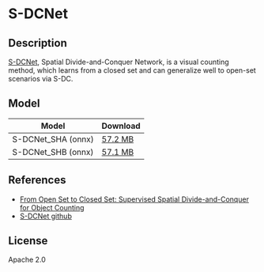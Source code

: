 <!--- SPDX-License-Identifier: GPL-3.0 -->

# S-DCNet

## Description

[S-DCNet](https://github.com/xhp-hust-2018-201[README.md](..%2F..%2Fyoloface%2FREADME.md)1/S-DCNet), Spatial Divide-and-Conquer Network, is a visual counting method, which learns from a closed set and can generalize well to open-set scenarios via S-DC.

## Model

| Model              | Download                    |
|--------------------|:----------------------------|
| S-DCNet_SHA (onnx) | [57.2 MB](S-DCNet_SHA.onnx) |
| S-DCNet_SHB (onnx) | [57.1 MB](S-DCNet_SHB.onnx) |

## References

* [From Open Set to Closed Set: Supervised Spatial Divide-and-Conquer for Object Counting](https://arxiv.org/pdf/2001.01886.pdf)
* [S-DCNet github](https://github.com/xhp-hust-2018-2011/S-DCNet)

## License
Apache 2.0
